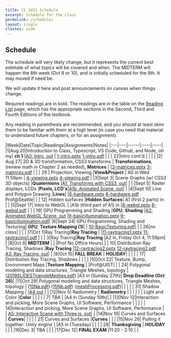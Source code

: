 ```yaml
---
title: CS 3451 Schedule
excerpt: Schedule for the class
permalink: /schedule/
layout: single
classes: wide
---
```


## Schedule

The schedule will very likely change, but it represents the current best estimate of what topics will be covered and when.  The MIDTERM will happen the 8th week (Oct 8 or 10), and is initially scheduled for the 8th.  It may moved if need be. 

We will update it here and post announcements on canvas when things change.

Required readings are in bold. The readings are in the table on the [Reading List](/readings/) page, which has the appropriate sections in the Second, Third and Fourth Editions of the textbook.

Any reading in parenthesis are recommended, and you should at least skim them to be familiar with them at a high level (in case you need that material to understand future chapters, or for an assignment).

|Week|Date|Topic|Readings|Assignments|Notes|
|:--:|---:|:-----|:----|:----|
|1|Aug 20|Introduction to Class, Typescript, VS Code, Github, and Node, oh my| **ch 1** |[A0: Intro, out](https://github.com/cs3451/f19-a0) | [1-intro.pptx](/assets/1-intro.pptx) [1-intro.pdf](/assets/1-intro.pdf) |
| | 22|Intro cont'd | |  | |
|2| Aug 27| 2D & 3D transformation, CSS3 transforms | **Transformations**, (review math in Chapter 2 as needed), **Matrices**  |  |[3-matrices.pptx](/assets/3-matrices.pptx) [3-matrices.pdf](/assets/3-matrices.pdf) |
| | 29 | Projection, Viewing |**View&Project** | A0 in Wed 11:59pm | [4-viewing.pptx](/assets/4-viewing.pptx) [4-viewing.pdf](/assets/4-viewing.pdf) |
|3|Sept 3| Scene Graphs (w/ CSS3 3D objects) |**Quaternions** |[A1: Transforms with CSS3, out](https://github.com/cs3451/f19-a1)| |
| |Sept 5| Raster displays, LCDs |**Pixels, LCD's**|[A1b: Animated Scene, out](https://github.com/cs3451/f19-a1b)| |
|4|Sept 10| Line and Polygon Drawing  |**Lines**|  |[6-hardware.pptx](/assets/6-hardware.pptx) [6-hardware.pdf](/assets/6-hardware.pdf)<br>Prof@Seattle|
| | 12| Hidden surfaces |**Hidden Surfaces**| A1 (first 2 parts) in | |
|5|Sept 17| Intro to WebGL | |A1b (third part of A1) in |[8-webgl.pptx](/assets/8-webgl.pptx) [8-webgl.pdf](/assets/8-webgl.pdf) |
| | 19| GPU Programming and Shading |**GPU**, **Shading** |[A2: Animated WebGL Scene, out](https://github.com/cs3451/f19-a2)  |[9-basicillumination.pptx](/assets/9-basicillumination.pptx) [9-basicillumination.pdf](/assets/9-basicillumination.pdf)|
|6|Sept 24| GPU Programming, Shading and Texturing| **GPU**, **Texture Mapping (1)**| | [10-BasicTexturing.pdf](/assets/10-BasicTexturing.pdf)|
| | 26|*no class*| | | |
|7|Oct 1|Ray Tracing|**Ray Tracing** | |[11-raytracing1.pptx](/assets/11-raytracing1.pptx) [11-raytracing1.pdf](/assets/11-raytracing1.pdf) |
| |  3|Ray Tracing|**Ray Tracing** |A2 in, Friday Oct 4, 11:59pm| |
|8|Oct 8|  **MIDTERM** | | |Prof No Office Hours|
| | 10| Distribution Ray Tracing, Shadows |**Ray Tracing** |[12-raytracing2.pptx](/assets/12-raytracing2.pptx) [12-raytracing2.pdf](/assets/12-raytracing2.pdf)<br> [A3: Ray Tracing, out](https://github.com/cs3451/f19-a3)| |
|9|Oct 15| **FALL BREAK** | **HOLIDAY**|  | |
| | 17| Distribution Ray Tracing, Shadows | | | |
|10|Oct 22| Texture, Bump, Environment Maps |**Texture Mapping** | |Prof@UIST|
| | 24| Polygonal modeling and data structures, Triangle Meshes, topology |([2019SLIDESTriangleMeshes.pdf](/assets/2019SLIDESTriangleMeshes.pdf)) |A3 in (Sunday 27th)| **Drop Deadline (Oct 26)**|
|11|Oct 29| Polygonal modeling and data structures, Triangle Meshes, topology | ([15Na.pdf](/assets/15Na.pdf)) ([15Nb.pdf](/assets/15Nb.pdf)) ([meshProcessing.pdf](/assets/meshProcessing.pdf))| | |
| | 31| Shadow Mapping | |[A4 out](https://github.com/cs3451/f19-a4) | | 
|12|Nov 5| Radiometry | **Radiometry** | | |
| | | Light and Color |**Color** | | |
| | 7|  _TBA_ |  |A4 in (Sunday 10th)| |
|13|Nov 12|Interaction and picking, More Scene Graphs, UI Software, Performance | | |
| | 14|Interaction and picking, More Scene Graphs, UI Software, Performance | | [A5: Interactive Scene with Three.js, out](https://github.com/cs3451/f19-a5)| |
|14|Nov 19| Curves and Surfaces | **Curves**| | |
| | 21| Curves and Surfaces |**Curves** | | |
|15|Nov 26| Pulling it together: Unity engine | |A5 in (Tuesday) | |
| | 28| **Thanksgiving** | **HOLIDAY** | | |
|16|Dec 3| TBA | | |
|17|Dec 12| **FINAL EXAM** |11:20 - 2:10 | |


